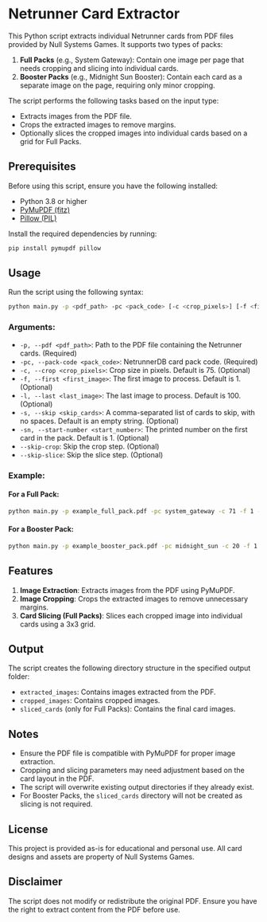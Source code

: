 # Netrunner Card Extractor

This Python script extracts individual Netrunner cards from PDF files provided by Null Systems Games. It supports two types of packs:

1. **Full Packs** (e.g., System Gateway): Contain one image per page that needs cropping and slicing into individual cards.
2. **Booster Packs** (e.g., Midnight Sun Booster): Contain each card as a separate image on the page, requiring only minor cropping.

The script performs the following tasks based on the input type:

- Extracts images from the PDF file.
- Crops the extracted images to remove margins.
- Optionally slices the cropped images into individual cards based on a grid for Full Packs.

## Prerequisites

Before using this script, ensure you have the following installed:

- Python 3.8 or higher
- [PyMuPDF (fitz)](https://pymupdf.readthedocs.io/en/latest/)
- [Pillow (PIL)](https://pillow.readthedocs.io/en/stable/)

Install the required dependencies by running:

```bash
pip install pymupdf pillow
```

## Usage

Run the script using the following syntax:

```bash
python main.py -p <pdf_path> -pc <pack_code> [-c <crop_pixels>] [-f <first_image>] [-l <last_image>] [-s <skip_cards>] [-sn <start_number>] [--skip-crop] [--skip-slice]
```

### Arguments:

- `-p, --pdf <pdf_path>`: Path to the PDF file containing the Netrunner cards. (Required)
- `-pc, --pack-code <pack_code>`: NetrunnerDB card pack code. (Required)
- `-c, --crop <crop_pixels>`: Crop size in pixels. Default is 75. (Optional)
- `-f, --first <first_image>`: The first image to process. Default is 1. (Optional)
- `-l, --last <last_image>`: The last image to process. Default is 100. (Optional)
- `-s, --skip <skip_cards>`: A comma-separated list of cards to skip, with no spaces. Default is an empty string. (Optional)
- `-sn, --start-number <start_number>`: The printed number on the first card in the pack. Default is 1. (Optional)
- `--skip-crop`: Skip the crop step. (Optional)
- `--skip-slice`: Skip the slice step. (Optional)

### Example:

#### For a Full Pack:
```bash
python main.py -p example_full_pack.pdf -pc system_gateway -c 71 -f 1 -l 50 --skip-slice
```

#### For a Booster Pack:
```bash
python main.py -p example_booster_pack.pdf -pc midnight_sun -c 20 -f 1 -l 30 --skip-crop
```

## Features

1. **Image Extraction**: Extracts images from the PDF using PyMuPDF.
2. **Image Cropping**: Crops the extracted images to remove unnecessary margins.
3. **Card Slicing (Full Packs)**: Slices each cropped image into individual cards using a 3x3 grid.

## Output

The script creates the following directory structure in the specified output folder:

- `extracted_images`: Contains images extracted from the PDF.
- `cropped_images`: Contains cropped images.
- `sliced_cards` (only for Full Packs): Contains the final card images.

## Notes

- Ensure the PDF file is compatible with PyMuPDF for proper image extraction.
- Cropping and slicing parameters may need adjustment based on the card layout in the PDF.
- The script will overwrite existing output directories if they already exist.
- For Booster Packs, the `sliced_cards` directory will not be created as slicing is not required.

## License

This project is provided as-is for educational and personal use. All card designs and assets are property of Null Systems Games.

## Disclaimer

The script does not modify or redistribute the original PDF. Ensure you have the right to extract content from the PDF before use.

